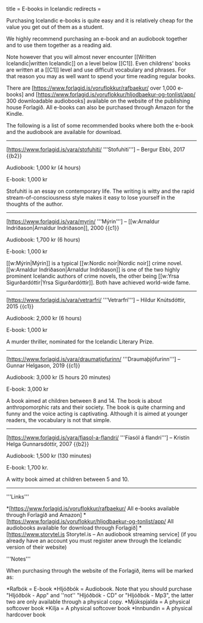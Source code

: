 title = E-books in Icelandic
redirects =
>>>>

Purchasing Icelandic e-books is quite easy and it is relatively cheap for the value you get out of them as a student.

We highly recommend purchasing an e-book and an audiobook together and to use them together as a reading aid.

Note however that you will almost never encounter [[Written Icelandic|written Icelandic]] on a level below [[C1]]. Even childrens' books are written at a [[C1]] level and use difficult vocabulary and phrases. For that reason you may as well want to spend your time reading regular books.

There are [https://www.forlagid.is/voruflokkur/rafbaekur/ over 1,000 e-books] and [https://www.forlagid.is/voruflokkur/hljodbaekur-og-tonlist/app/ 300 downloadable audiobooks] available on the website of the publishing house Forlagið. All e-books can also be purchased through Amazon for the Kindle.

The following is a list of some recommended books where both the e-book and the audiobook are available for download.    
***


[https://www.forlagid.is/vara/stofuhiti/ '''Stofuhiti'''] – Bergur Ebbi, 2017 {{b2}}

Audiobook: 1,000 kr (4 hours)

E-book: 1,000 kr

Stofuhiti is an essay on contemporary life. The writing is witty and the rapid stream-of-consciousness style makes it easy to lose yourself in the thoughts of the author.
***


[https://www.forlagid.is/vara/myrin/ '''Mýrin'''] – [[w:Arnaldur Indriðason|Arnaldur Indriðason]], 2000 {{c1}}

Audiobook: 1,700 kr (6 hours)

E-book: 1,000 kr

[[w:Mýrin|Mýrin]] is a typical [[w:Nordic noir|Nordic noir]] crime novel. [[w:Arnaldur Indriðason|Arnaldur Indriðason]] is one of the two highly prominent Icelandic authors of crime novels, the other being [[w:Yrsa Sigurðardóttir|Yrsa Sigurðardóttir]]. Both have achieved world-wide fame.
***

[https://www.forlagid.is/vara/vetrarfri/ '''Vetrarfrí'''] – Hildur Knútsdóttir, 2015 {{c1}}

Audiobook: 2,000 kr (6 hours)

E-book: 1,000 kr

A murder thriller, nominated for the Icelandic Literary Prize.

***


[https://www.forlagid.is/vara/draumatjofurinn/ '''Draumaþjófurinn'''] –  Gunnar Helgason, 2019 {{c1}}

Audiobook: 3,000 kr (5 hours 20 minutes)

E-book: 3,000 kr

A book aimed at children between 8 and 14. The book is about anthropomorphic rats and their society. The book is quite charming and funny and the voice acting is captivating. Although it is aimed at younger readers, the vocabulary is not that simple.
***

[https://www.forlagid.is/vara/fiasol-a-flandri/ '''Fíasól á flandri'''] – Kristín Helga Gunnarsdóttir, 2007 {{b2}}

Audiobook: 1,500 kr (130 minutes)

E-book: 1,700 kr.

A witty book aimed at children between 5 and 10.
***

<div class="notes">
'''Links'''

*[https://www.forlagid.is/voruflokkur/rafbaekur/ All e-books available through Forlagið and Amazon]
*[https://www.forlagid.is/voruflokkur/hljodbaekur-og-tonlist/app/ All audiobooks available for download through Forlagið]
*[https://www.storytel.is Storytel.is – An audiobook streaming service] (if you already have an account you must register anew through the Icelandic version of their website)

'''Notes'''

When purchasing through the website of the Forlagið, items will be marked as:

*Rafbók = E-book
*Hljóðbók = Audiobook. Note that you should purchase "Hljóðbók - App" and ''not'' "Hljóðbók - CD" or "Hljóðbók - Mp3", the latter two are only available through a physical copy.
*Mjúkspjalda = A physical softcover book
*Kilja = A physical softcover book
*Innbundin = A physical hardcover book
</div>